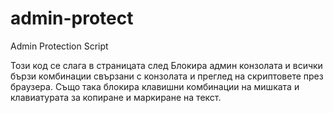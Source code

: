 # admin-protect
Admin Protection Script

Този код се слага в страницата след <head>
  Блокира админ конзолата и всички бързи комбинации свързани с конзолата и преглед на скриптовете през браузера. Също така блокира клавишни комбинации на мишката и клавиатурата за копиране и маркиране на текст.
